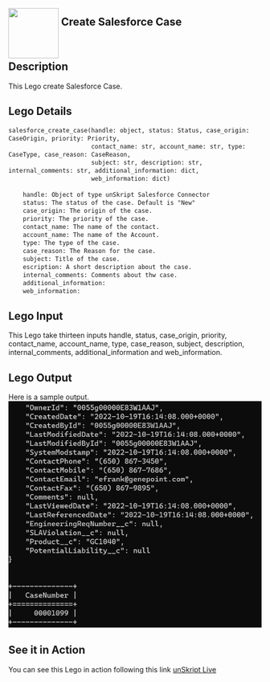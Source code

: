 [<img align="left" src="https://unskript.com/assets/favicon.png" width="100" height="100" style="padding-right: 5px">](https://unskript.com/assets/favicon.png) 
<h2>Create Salesforce Case</h2>

<br>

## Description
This Lego create Salesforce Case.


## Lego Details

    salesforce_create_case(handle: object, status: Status, case_origin: CaseOrigin, priority: Priority,
                           contact_name: str, account_name: str, type: CaseType, case_reason: CaseReason,
                           subject: str, description: str, internal_comments: str, additional_information: dict,
                           web_information: dict)

        handle: Object of type unSkript Salesforce Connector
        status: The status of the case. Default is "New"
        case_origin: The origin of the case.
        priority: The priority of the case.
        contact_name: The name of the contact.
        account_name: The name of the Account.
        type: The type of the case.
        case_reason: The Reason for the case.
        subject: Title of the case.
        escription: A short description about the case.
        internal_comments: Comments about thw case.
        additional_information:
        web_information: 

## Lego Input
This Lego take thirteen inputs handle, status, case_origin, priority, contact_name, account_name, type, case_reason,
                           subject, description, internal_comments, additional_information and
                           web_information.

## Lego Output
Here is a sample output.
<img src="./1.png">

## See it in Action

You can see this Lego in action following this link [unSkript Live](https://us.app.unskript.io)